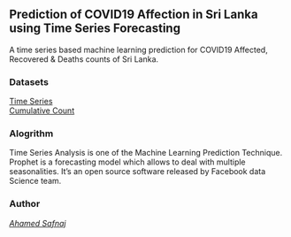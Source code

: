 ## Prediction of COVID19 Affection in Sri Lanka using Time Series Forecasting
A time series based machine learning prediction for COVID19 Affected, Recovered & Deaths counts of Sri Lanka.

### Datasets

[Time Series](https://www.kaggle.com/anjanatiha/corona-virus-time-series-dataset) <br/>
[Cumulative Count](https://www.kaggle.com/imdevskp/corona-virus-report#covid_19_clean_complete.csv)


### Alogrithm

Time Series Analysis is one of the Machine Learning Prediction Technique. Prophet is a forecasting model which allows to deal with multiple seasonalities. It’s an open source software released by Facebook data Science team.


### Author
[*Ahamed Safnaj*](www.ahamedsafnaj.com)


